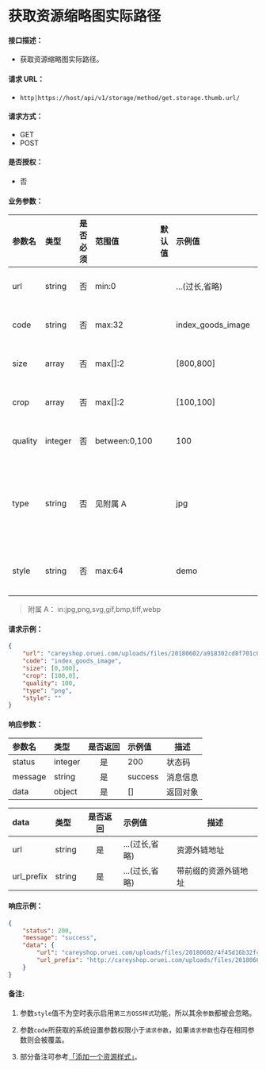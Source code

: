 # 获取资源缩略图实际路径

#### 接口描述：
- 获取资源缩略图实际路径。

#### 请求 URL：
- `http|https://host/api/v1/storage/method/get.storage.thumb.url/`

#### 请求方式：
- GET
- POST

#### 是否授权：
- 否

#### 业务参数：
|参数名|类型|是否必须|范围值|默认值|示例值|描述|
|:----|:---|:---:|:-----|:-----|:-----|-----|
|url |string |否 |min:0 | |...(过长,省略) |资源外链地址 |
|code |string |否 |max:32 | |index_goods_image |资源样式编码 |
|size |array |否 |max[]:2 | |[800,800] |资源缩略尺寸 |
|crop |array |否 |max[]:2 | |[100,100] |资源裁剪尺寸 |
|quality |integer |否 |between:0,100 | |100 |资源图片质量 |
|type |string |否 |见附属 A | |jpg |资源输出格式，空则原样输出 |
|style |string |否 |max:64 | |demo |第三方OSS样式 |

> 附属 A：
in:jpg,png,svg,gif,bmp,tiff,webp

#### 请求示例：
```json
{
    "url": "careyshop.oruei.com/uploads/files/20180602/a918302cd8f701c0e4f45d16b32fc8e2.jpg?type=careyshop",
    "code": "index_goods_image",
    "size": [0,300],
    "crop": [100,0],
    "quality": 100,
    "type": "png",
    "style": ""
}
```

#### 响应参数：
|参数名|类型|是否返回|示例值|描述|
|:-----|:-----|:---:|:-----|-----|
|status |integer |是 |200 |状态码 |
|message |string |是 |success |消息信息 |
|data |object |是 |[] |返回对象 |

|data|类型|是否返回|示例值|描述|
|:-----|:-----|:---:|:-----|-----|
|url |string |是 |...(过长,省略) |资源外链地址 |
|url_prefix |string |是 |...(过长,省略) |带前缀的资源外链地址 |

#### 响应示例：
```json
{
    "status": 200,
    "message": "success",
    "data": {
        "url": "careyshop.oruei.com/uploads/files/20180602/4f45d16b32fc8e2/5bd47d3283a40c5272a22443fe02b9ab3c167495.png",
        "url_prefix": "http://careyshop.oruei.com/uploads/files/20180602/4f45d16b32fc8e2/5bd47d3283a40c5272a22443fe02b9ab3c167495.png"
    }
}
```

#### 备注:
1. 参数`style`值不为空时表示启用`第三方OSS样式`功能，所以其余`参数`都被会忽略。

2. 参数`code`所获取的系统设置参数权限小于`请求参数`，如果`请求参数`也存在相同参数则会被覆盖。

3. 部分备注可参考[「添加一个资源样式」](/api/admin/upload/style/add.storage.style.item.md "「添加一个资源样式」")。